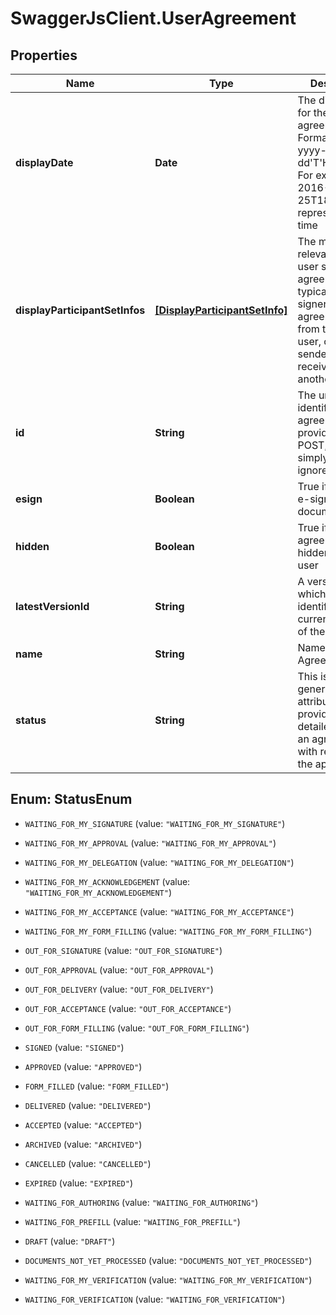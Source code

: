 # SwaggerJsClient.UserAgreement

## Properties
Name | Type | Description | Notes
------------ | ------------- | ------------- | -------------
**displayDate** | **Date** | The display date for the agreement. Format would be yyyy-MM-dd&#39;T&#39;HH:mm:ssZ. For example, e.g 2016-02-25T18:46:19Z represents UTC time | [optional] 
**displayParticipantSetInfos** | [**[DisplayParticipantSetInfo]**](DisplayParticipantSetInfo.md) | The most relevant current user set for the agreement. It is typically the next signer if the agreement is from the current user, or the sender if received from another user | [optional] 
**id** | **String** | The unique identifier of the agreement.If provided in POST, it will simply be ignored | [optional] 
**esign** | **Boolean** | True if this is an e-sign document | [optional] 
**hidden** | **Boolean** | True if agreement is hidden for the user | [optional] 
**latestVersionId** | **String** | A version ID which uniquely identifies the current version of the agreement | [optional] 
**name** | **String** | Name of the Agreement | [optional] 
**status** | **String** | This is a server generated attribute which provides the detailed status of an agreement with respect to the apiCaller | [optional] 


<a name="StatusEnum"></a>
## Enum: StatusEnum


* `WAITING_FOR_MY_SIGNATURE` (value: `"WAITING_FOR_MY_SIGNATURE"`)

* `WAITING_FOR_MY_APPROVAL` (value: `"WAITING_FOR_MY_APPROVAL"`)

* `WAITING_FOR_MY_DELEGATION` (value: `"WAITING_FOR_MY_DELEGATION"`)

* `WAITING_FOR_MY_ACKNOWLEDGEMENT` (value: `"WAITING_FOR_MY_ACKNOWLEDGEMENT"`)

* `WAITING_FOR_MY_ACCEPTANCE` (value: `"WAITING_FOR_MY_ACCEPTANCE"`)

* `WAITING_FOR_MY_FORM_FILLING` (value: `"WAITING_FOR_MY_FORM_FILLING"`)

* `OUT_FOR_SIGNATURE` (value: `"OUT_FOR_SIGNATURE"`)

* `OUT_FOR_APPROVAL` (value: `"OUT_FOR_APPROVAL"`)

* `OUT_FOR_DELIVERY` (value: `"OUT_FOR_DELIVERY"`)

* `OUT_FOR_ACCEPTANCE` (value: `"OUT_FOR_ACCEPTANCE"`)

* `OUT_FOR_FORM_FILLING` (value: `"OUT_FOR_FORM_FILLING"`)

* `SIGNED` (value: `"SIGNED"`)

* `APPROVED` (value: `"APPROVED"`)

* `FORM_FILLED` (value: `"FORM_FILLED"`)

* `DELIVERED` (value: `"DELIVERED"`)

* `ACCEPTED` (value: `"ACCEPTED"`)

* `ARCHIVED` (value: `"ARCHIVED"`)

* `CANCELLED` (value: `"CANCELLED"`)

* `EXPIRED` (value: `"EXPIRED"`)

* `WAITING_FOR_AUTHORING` (value: `"WAITING_FOR_AUTHORING"`)

* `WAITING_FOR_PREFILL` (value: `"WAITING_FOR_PREFILL"`)

* `DRAFT` (value: `"DRAFT"`)

* `DOCUMENTS_NOT_YET_PROCESSED` (value: `"DOCUMENTS_NOT_YET_PROCESSED"`)

* `WAITING_FOR_MY_VERIFICATION` (value: `"WAITING_FOR_MY_VERIFICATION"`)

* `WAITING_FOR_VERIFICATION` (value: `"WAITING_FOR_VERIFICATION"`)




